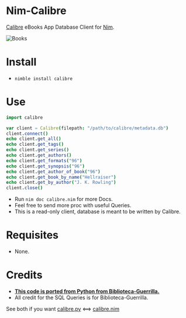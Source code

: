 # Nim-Calibre

[Calibre](https://calibre-ebook.com) eBooks App Database Client for [Nim](https://nim-lang.org).

![Books](https://source.unsplash.com/2FGHddOQcSQ/800x401 "Photo by https://unsplash.com/@michael_david_beckwith")


# Install

- `nimble install calibre`


# Use

```nim
import calibre

var client = Calibre(filepath: "/path/to/calibre/metadata.db")
client.connect()
echo client.get_all()
echo client.get_tags()
echo client.get_series()
echo client.get_authors()
echo client.get_formats("96")
echo client.get_synopsis("96")
echo client.get_author_of_book("96")
echo client.get_book_by_name("Hellraiser")
echo client.get_by_author("J. K. Rowling")
client.close()
```

- Run `nim doc calibre.nim` for more Docs.
- Feel free to send more proc with useful Queries.
- This is a read-only client, database is meant to be written by Calibre.


# Requisites

- None.


# Credits

- [**This code is ported from Python from Biblioteca-Guerrilla.**](https://github.com/elKaZe/biblioteca-guerrilla#biblioteca-guerrilla "eBook Web Catalog to embed on network Routers")
- All credit for the SQL Queries is for Biblioteca-Guerrilla.

See both if you want [calibre.py](https://github.com/elKaZe/biblioteca-guerrilla/blob/master/biblioteca_guerrilla/app/connector/calibre/calibre.py) &DoubleLongLeftRightArrow; [calibre.nim](https://github.com/juancarlospaco/nim-calibre/blob/master/src/calibre.nim)
